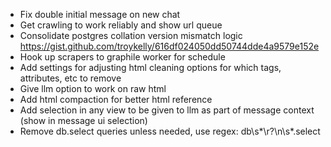 - Fix double initial message on new chat
- Get crawling to work reliably and show url queue
- Consolidate postgres collation version mismatch logic https://gist.github.com/troykelly/616df024050dd50744dde4a9579e152e
- Hook up scrapers to graphile worker for schedule
- Add settings for adjusting html cleaning options for which tags, attributes, etc to remove
- Give llm option to work on raw html
- Add html compaction for better html reference
- Add selection in any view to be given to llm as part of message context (show in message ui selection)
- Remove db.select queries unless needed, use regex: db\s*\r?\n\s*\.select
